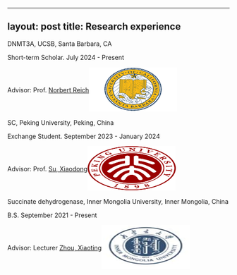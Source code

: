 
---
layout: post
title: Research experience
---

DNMT3A, UCSB, Santa Barbara, CA

Short-term Scholar. July 2024 - Present

<div style="display: flex; align-items: center;">
  <div>
    Advisor: Prof. <a href="[https://www.bio.pku.edu.cn/enhomes/news/teacher_dis/63.html](https://reich.chem.ucsb.edu/people/norbert-reich)">Norbert Reich</a>
  </div>
  <div>
    <img src="/assets/img/UCSB.gif" alt="UCSB" style="width: 200px; height: 100px;">
  </div>
</div>

SC, Peking University, Peking, China

Exchange Student. September 2023 - January 2024

<div style="display: flex; align-items: center;">
  <div>
    Advisor: Prof. <a href="https://www.bio.pku.edu.cn/enhomes/news/teacher_dis/63.html">Su, Xiaodong</a>
  </div>
  <div>
    <img src="/assets/img/PKU.png" alt="PKU" style="width: 200px; height: 100px;">
  </div>
</div>

Succinate dehydrogenase, Inner Mongolia University, Inner Mongolia, China

B.S. September 2021 - Present


<div style="display: flex; align-items: center;">
  <div>
    Advisor: Lecturer <a href="Zhou, Xiaoting](https://smkxxy.imu.edu.cn/info/1043/3217.htm">Zhou, Xiaoting</a>
  </div>
  <div>
    <img src="/assets/img/IMU.png" alt="IMU" style="width: 200px; height: 100px;">
  </div>
</div>
